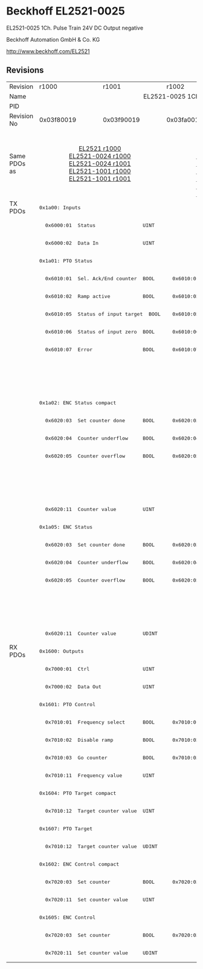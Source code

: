 # Beckhoff EL2521-0025

EL2521-0025 1Ch. Pulse Train 24V DC Output negative

Beckhoff Automation GmbH & Co. KG

http://www.beckhoff.com/EL2521

## Revisions
<table>
<tr >
<td>Revision</td>
<td><div class="foo">r1000</div></td>
<td><div class="foo">r1001</div></td>
<td><div class="foo">r1002</div></td>
<td><div class="foo">r1003</div></td>
<td><div class="foo">r1004</div></td>
<td><div class="foo">r1005</div></td>
</tr>
<tr >
<td>Name</td>
<td colspan=6 align="center"><div class="foo">EL2521-0025 1Ch. Pulse Train 24V DC Output negative</div></td>
</tr>
<tr >
<td>PID</td>
<td colspan=6 align="center"><div class="foo">0x09d93052</div></td>
</tr>
<tr >
<td>Revision No</td>
<td><div class="foo">0x03f80019</div></td>
<td><div class="foo">0x03f90019</div></td>
<td><div class="foo">0x03fa0019</div></td>
<td><div class="foo">0x03fb0019</div></td>
<td><div class="foo">0x03fc0019</div></td>
<td><div class="foo">0x03fd0019</div></td>
</tr>
<tr >
<td>Same PDOs as</td>
<td colspan=2 align="center"><div class="foo"><a href="EL2521">EL2521 r1000</a><br/><a href="EL2521-0024">EL2521-0024 r1000</a><br/><a href="EL2521-0024">EL2521-0024 r1001</a><br/><a href="EL2521-1001">EL2521-1001 r1000</a><br/><a href="EL2521-1001">EL2521-1001 r1001</a></div></td>
<td colspan=3 align="center"><div class="foo"><a href="EL2521">EL2521 r1003</a><br/><a href="EL2521">EL2521 r1004</a><br/><a href="EL2521">EL2521 r1005</a><br/><a href="EL2521-0024">EL2521-0024 r1002</a><br/><a href="EL2521-0024">EL2521-0024 r1003</a><br/><a href="EL2521-0024">EL2521-0024 r1004</a><br/><a href="EL2521-1001">EL2521-1001 r1002</a><br/><a href="EL2521-1001">EL2521-1001 r1003</a><br/><a href="EL2521-1001">EL2521-1001 r1004</a></div></td>
<td><div class="foo"><a href="EL2521">EL2521 r1006</a><br/><a href="EL2521-0024">EL2521-0024 r1005</a></div></td>
</tr>
<tr class="txpdo pdosection">
<td rowspan=25 valign=top>TX PDOs</td>
<td colspan=6 align="left"><pre>0x1a00: Inputs</pre></td>
<td></td>
</tr>
<tr class="txpdo">
<td colspan=6 align="left"><pre>  0x6000:01  Status                UINT</pre></td>
</tr>
<tr class="txpdo">
<td colspan=6 align="left"><pre>  0x6000:02  Data In               UINT</pre></td>
</tr>
<tr class="txpdo pdosection">
<td colspan=6 align="left"><pre>0x1a01: PTO Status</pre></td>
</tr>
<tr class="txpdo">
<td colspan=2 align="left"><pre>  0x6010:01  Sel. Ack/End counter  BOOL</pre></td>
<td colspan=4 align="left"><pre>  0x6010:01  Status__Sel. Ack/End counter  BOOL</pre></td>
</tr>
<tr class="txpdo">
<td colspan=2 align="left"><pre>  0x6010:02  Ramp active           BOOL</pre></td>
<td colspan=4 align="left"><pre>  0x6010:02  Status__Ramp active   BOOL</pre></td>
</tr>
<tr class="txpdo">
<td colspan=2 align="left"><pre>  0x6010:05  Status of input target  BOOL</pre></td>
<td colspan=4 align="left"><pre>  0x6010:05  Status__Status of input target  BOOL</pre></td>
</tr>
<tr class="txpdo">
<td colspan=2 align="left"><pre>  0x6010:06  Status of input zero  BOOL</pre></td>
<td colspan=4 align="left"><pre>  0x6010:06  Status__Status of input zero  BOOL</pre></td>
</tr>
<tr class="txpdo">
<td colspan=2 align="left"><pre>  0x6010:07  Error                 BOOL</pre></td>
<td colspan=4 align="left"><pre>  0x6010:07  Status__Error         BOOL</pre></td>
</tr>
<tr class="txpdo">
<td colspan=5 align="left"></td>
<td><pre>  0x6010:0e  Status__Sync error    BOOL</pre></td>
</tr>
<tr class="txpdo">
<td colspan=5 align="left"></td>
<td><pre>  0x6010:10  Status__TxPDO Toggle  BOOL</pre></td>
</tr>
<tr class="txpdo pdosection">
<td colspan=6 align="left"><pre>0x1a02: ENC Status compact</pre></td>
</tr>
<tr class="txpdo">
<td colspan=2 align="left"><pre>  0x6020:03  Set counter done      BOOL</pre></td>
<td colspan=4 align="left"><pre>  0x6020:03  Status__Set counter done  BOOL</pre></td>
</tr>
<tr class="txpdo">
<td colspan=2 align="left"><pre>  0x6020:04  Counter underflow     BOOL</pre></td>
<td colspan=4 align="left"><pre>  0x6020:04  Status__Counter underflow  BOOL</pre></td>
</tr>
<tr class="txpdo">
<td colspan=2 align="left"><pre>  0x6020:05  Counter overflow      BOOL</pre></td>
<td colspan=4 align="left"><pre>  0x6020:05  Status__Counter overflow  BOOL</pre></td>
</tr>
<tr class="txpdo">
<td colspan=5 align="left"></td>
<td><pre>  0x6020:0e  Status__Sync error    BOOL</pre></td>
</tr>
<tr class="txpdo">
<td colspan=5 align="left"></td>
<td><pre>  0x6020:10  Status__TxPDO Toggle  BOOL</pre></td>
</tr>
<tr class="txpdo">
<td colspan=6 align="left"><pre>  0x6020:11  Counter value         UINT</pre></td>
</tr>
<tr class="txpdo pdosection">
<td colspan=6 align="left"><pre>0x1a05: ENC Status</pre></td>
</tr>
<tr class="txpdo">
<td colspan=2 align="left"><pre>  0x6020:03  Set counter done      BOOL</pre></td>
<td colspan=4 align="left"><pre>  0x6020:03  Status__Set counter done  BOOL</pre></td>
</tr>
<tr class="txpdo">
<td colspan=2 align="left"><pre>  0x6020:04  Counter underflow     BOOL</pre></td>
<td colspan=4 align="left"><pre>  0x6020:04  Status__Counter underflow  BOOL</pre></td>
</tr>
<tr class="txpdo">
<td colspan=2 align="left"><pre>  0x6020:05  Counter overflow      BOOL</pre></td>
<td colspan=4 align="left"><pre>  0x6020:05  Status__Counter overflow  BOOL</pre></td>
</tr>
<tr class="txpdo">
<td colspan=5 align="left"></td>
<td><pre>  0x6020:0e  Status__Sync error    BOOL</pre></td>
</tr>
<tr class="txpdo">
<td colspan=5 align="left"></td>
<td><pre>  0x6020:10  Status__TxPDO Toggle  BOOL</pre></td>
</tr>
<tr class="txpdo">
<td colspan=6 align="left"><pre>  0x6020:11  Counter value         UDINT</pre></td>
</tr>
<tr class="rxpdo pdosection">
<td rowspan=18 valign=top>RX PDOs</td>
<td colspan=6 align="left"><pre>0x1600: Outputs</pre></td>
<td></td>
</tr>
<tr class="rxpdo">
<td colspan=6 align="left"><pre>  0x7000:01  Ctrl                  UINT</pre></td>
</tr>
<tr class="rxpdo">
<td colspan=6 align="left"><pre>  0x7000:02  Data Out              UINT</pre></td>
</tr>
<tr class="rxpdo pdosection">
<td colspan=6 align="left"><pre>0x1601: PTO Control</pre></td>
</tr>
<tr class="rxpdo">
<td colspan=2 align="left"><pre>  0x7010:01  Frequency select      BOOL</pre></td>
<td colspan=4 align="left"><pre>  0x7010:01  Control__Frequency select  BOOL</pre></td>
</tr>
<tr class="rxpdo">
<td colspan=2 align="left"><pre>  0x7010:02  Disable ramp          BOOL</pre></td>
<td colspan=4 align="left"><pre>  0x7010:02  Control__Disable ramp  BOOL</pre></td>
</tr>
<tr class="rxpdo">
<td colspan=2 align="left"><pre>  0x7010:03  Go counter            BOOL</pre></td>
<td colspan=4 align="left"><pre>  0x7010:03  Control__Go counter   BOOL</pre></td>
</tr>
<tr class="rxpdo">
<td colspan=6 align="left"><pre>  0x7010:11  Frequency value       UINT</pre></td>
</tr>
<tr class="rxpdo pdosection">
<td colspan=6 align="left"><pre>0x1604: PTO Target compact</pre></td>
</tr>
<tr class="rxpdo">
<td colspan=6 align="left"><pre>  0x7010:12  Target counter value  UINT</pre></td>
</tr>
<tr class="rxpdo pdosection">
<td colspan=6 align="left"><pre>0x1607: PTO Target</pre></td>
</tr>
<tr class="rxpdo">
<td colspan=6 align="left"><pre>  0x7010:12  Target counter value  UDINT</pre></td>
</tr>
<tr class="rxpdo pdosection">
<td colspan=6 align="left"><pre>0x1602: ENC Control compact</pre></td>
</tr>
<tr class="rxpdo">
<td colspan=2 align="left"><pre>  0x7020:03  Set counter           BOOL</pre></td>
<td colspan=4 align="left"><pre>  0x7020:03  Control__Set counter  BOOL</pre></td>
</tr>
<tr class="rxpdo">
<td colspan=6 align="left"><pre>  0x7020:11  Set counter value     UINT</pre></td>
</tr>
<tr class="rxpdo pdosection">
<td colspan=6 align="left"><pre>0x1605: ENC Control</pre></td>
</tr>
<tr class="rxpdo">
<td colspan=2 align="left"><pre>  0x7020:03  Set counter           BOOL</pre></td>
<td colspan=4 align="left"><pre>  0x7020:03  Control__Set counter  BOOL</pre></td>
</tr>
<tr class="rxpdo">
<td colspan=6 align="left"><pre>  0x7020:11  Set counter value     UDINT</pre></td>
</tr>
</table>
